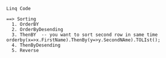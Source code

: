     Linq Code

    ==> Sorting
      1. OrderBY
      2. OrderByDesending
      3. ThenBY  -- you want to sort second row in same time orderby(x=>x.FirstName).ThenBy(y=>y.SecondNAme).TOLIst();
      4. ThenByDesending
      5. Reverse
